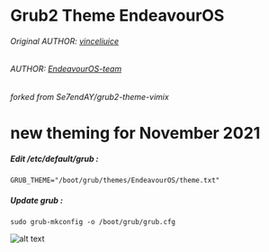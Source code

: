 # Grub2 Theme EndeavourOS
###### Original AUTHOR: [vinceliuice](http://gnome-look.org/content/show.php/Grub-themes-vimix?content=169954)
###### AUTHOR: [EndeavourOS-team](https://github.com/endeavouros-team)
###### forked from Se7endAY/grub2-theme-vimix
# new theming for November 2021

##### Edit /etc/default/grub :
```shell
GRUB_THEME="/boot/grub/themes/EndeavourOS/theme.txt"
```
##### Update grub :
```shell
sudo grub-mkconfig -o /boot/grub/grub.cfg
```

![alt text](https://raw.githubusercontent.com/endeavouros-team/grub2-theme-endeavouros/nov21/preview.png "preview")
